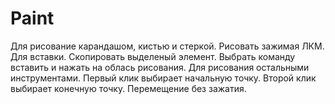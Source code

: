 # Paint
Для рисование карандашом, кистью и стеркой.
Рисовать зажимая ЛКМ.
Для вставки.
Скопировать выделеный элемент. Выбрать команду вставить и нажать на облась рисования.
Для рисования остальными инструментами.
Первый клик выбирает начальную точку. Второй клик выбирает конечную точку. Перемещение без зажатия.

